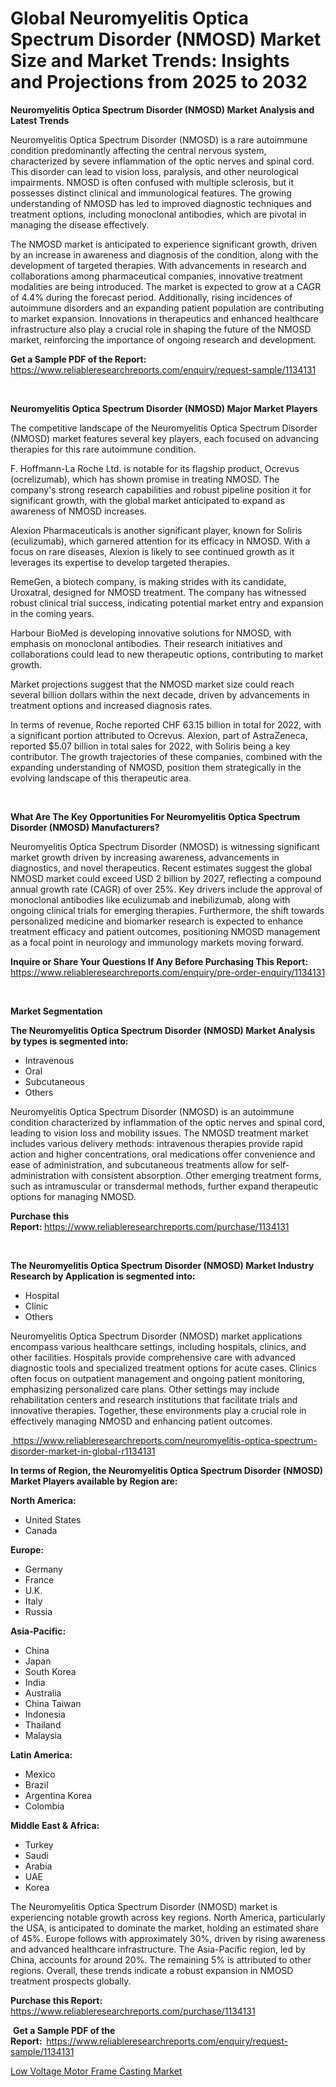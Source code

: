 <p><h1>Global Neuromyelitis Optica Spectrum Disorder (NMOSD) Market Size and Market Trends: Insights and Projections from 2025 to 2032</h1></p><p><strong>Neuromyelitis Optica Spectrum Disorder (NMOSD) Market Analysis and Latest Trends</strong></p>
<p><p>Neuromyelitis Optica Spectrum Disorder (NMOSD) is a rare autoimmune condition predominantly affecting the central nervous system, characterized by severe inflammation of the optic nerves and spinal cord. This disorder can lead to vision loss, paralysis, and other neurological impairments. NMOSD is often confused with multiple sclerosis, but it possesses distinct clinical and immunological features. The growing understanding of NMOSD has led to improved diagnostic techniques and treatment options, including monoclonal antibodies, which are pivotal in managing the disease effectively.</p><p>The NMOSD market is anticipated to experience significant growth, driven by an increase in awareness and diagnosis of the condition, along with the development of targeted therapies. With advancements in research and collaborations among pharmaceutical companies, innovative treatment modalities are being introduced. The market is expected to grow at a CAGR of 4.4% during the forecast period. Additionally, rising incidences of autoimmune disorders and an expanding patient population are contributing to market expansion. Innovations in therapeutics and enhanced healthcare infrastructure also play a crucial role in shaping the future of the NMOSD market, reinforcing the importance of ongoing research and development.</p></p>
<p><strong>Get a Sample PDF of the Report:&nbsp;</strong> <a href="https://www.reliableresearchreports.com/enquiry/request-sample/1134131?utm_campaign=2255&utm_medium=2&utm_source=Github&utm_content=ia&utm_term=25032025&utm_id=neuromyelitis-optica-spectrum-disorder-nmosd">https://www.reliableresearchreports.com/enquiry/request-sample/1134131</a></p>
<p>&nbsp;</p>
<p><strong>Neuromyelitis Optica Spectrum Disorder (NMOSD) Major Market Players</strong></p>
<p><p>The competitive landscape of the Neuromyelitis Optica Spectrum Disorder (NMOSD) market features several key players, each focused on advancing therapies for this rare autoimmune condition. </p><p>F. Hoffmann-La Roche Ltd. is notable for its flagship product, Ocrevus (ocrelizumab), which has shown promise in treating NMOSD. The company's strong research capabilities and robust pipeline position it for significant growth, with the global market anticipated to expand as awareness of NMOSD increases.</p><p>Alexion Pharmaceuticals is another significant player, known for Soliris (eculizumab), which garnered attention for its efficacy in NMOSD. With a focus on rare diseases, Alexion is likely to see continued growth as it leverages its expertise to develop targeted therapies.</p><p>RemeGen, a biotech company, is making strides with its candidate, Uroxatral, designed for NMOSD treatment. The company has witnessed robust clinical trial success, indicating potential market entry and expansion in the coming years.</p><p>Harbour BioMed is developing innovative solutions for NMOSD, with emphasis on monoclonal antibodies. Their research initiatives and collaborations could lead to new therapeutic options, contributing to market growth.</p><p>Market projections suggest that the NMOSD market size could reach several billion dollars within the next decade, driven by advancements in treatment options and increased diagnosis rates. </p><p>In terms of revenue, Roche reported CHF 63.15 billion in total for 2022, with a significant portion attributed to Ocrevus. Alexion, part of AstraZeneca, reported $5.07 billion in total sales for 2022, with Soliris being a key contributor. The growth trajectories of these companies, combined with the expanding understanding of NMOSD, position them strategically in the evolving landscape of this therapeutic area.</p></p>
<p>&nbsp;</p>
<p><strong>What Are The Key Opportunities For Neuromyelitis Optica Spectrum Disorder (NMOSD) Manufacturers?</strong></p>
<p><p>Neuromyelitis Optica Spectrum Disorder (NMOSD) is witnessing significant market growth driven by increasing awareness, advancements in diagnostics, and novel therapeutics. Recent estimates suggest the global NMOSD market could exceed USD 2 billion by 2027, reflecting a compound annual growth rate (CAGR) of over 25%. Key drivers include the approval of monoclonal antibodies like eculizumab and inebilizumab, along with ongoing clinical trials for emerging therapies. Furthermore, the shift towards personalized medicine and biomarker research is expected to enhance treatment efficacy and patient outcomes, positioning NMOSD management as a focal point in neurology and immunology markets moving forward.</p></p>
<p><strong>Inquire or Share Your Questions If Any Before Purchasing This Report:</strong> <a href="https://www.reliableresearchreports.com/enquiry/pre-order-enquiry/1134131?utm_campaign=2255&utm_medium=2&utm_source=Github&utm_content=ia&utm_term=25032025&utm_id=neuromyelitis-optica-spectrum-disorder-nmosd">https://www.reliableresearchreports.com/enquiry/pre-order-enquiry/1134131</a></p>
<p>&nbsp;</p>
<p><strong>Market Segmentation</strong></p>
<p><strong>The Neuromyelitis Optica Spectrum Disorder (NMOSD) Market Analysis by types is segmented into:</strong></p>
<p><ul><li>Intravenous</li><li>Oral</li><li>Subcutaneous</li><li>Others</li></ul></p>
<p><p>Neuromyelitis Optica Spectrum Disorder (NMOSD) is an autoimmune condition characterized by inflammation of the optic nerves and spinal cord, leading to vision loss and mobility issues. The NMOSD treatment market includes various delivery methods: intravenous therapies provide rapid action and higher concentrations, oral medications offer convenience and ease of administration, and subcutaneous treatments allow for self-administration with consistent absorption. Other emerging treatment forms, such as intramuscular or transdermal methods, further expand therapeutic options for managing NMOSD.</p></p>
<p><strong>Purchase this Report:&nbsp;</strong><a href="https://www.reliableresearchreports.com/purchase/1134131?utm_campaign=2255&utm_medium=2&utm_source=Github&utm_content=ia&utm_term=25032025&utm_id=neuromyelitis-optica-spectrum-disorder-nmosd">https://www.reliableresearchreports.com/purchase/1134131</a></p>
<p>&nbsp;</p>
<p><strong>The Neuromyelitis Optica Spectrum Disorder (NMOSD) Market Industry Research by Application is segmented into:</strong></p>
<p><ul><li>Hospital</li><li>Clinic</li><li>Others</li></ul></p>
<p><p>Neuromyelitis Optica Spectrum Disorder (NMOSD) market applications encompass various healthcare settings, including hospitals, clinics, and other facilities. Hospitals provide comprehensive care with advanced diagnostic tools and specialized treatment options for acute cases. Clinics often focus on outpatient management and ongoing patient monitoring, emphasizing personalized care plans. Other settings may include rehabilitation centers and research institutions that facilitate trials and innovative therapies. Together, these environments play a crucial role in effectively managing NMOSD and enhancing patient outcomes.</p></p>
<p><a href="https://www.reliableresearchreports.com/neuromyelitis-optica-spectrum-disorder-market-in-global-r1134131?utm_campaign=2255&utm_medium=2&utm_source=Github&utm_content=ia&utm_term=25032025&utm_id=neuromyelitis-optica-spectrum-disorder-nmosd">&nbsp;https://www.reliableresearchreports.com/neuromyelitis-optica-spectrum-disorder-market-in-global-r1134131</a></p>
<p><strong>In terms of Region, the Neuromyelitis Optica Spectrum Disorder (NMOSD) Market Players available by Region are:</strong></p>
<p>
    <p> <strong> North America: </strong>
        <ul>
            <li>United States</li>
            <li>Canada</li>
        </ul>
        </p> 
    <p> <strong> Europe: </strong>
        <ul>
            <li>Germany</li>
            <li>France</li>
            <li>U.K.</li>
            <li>Italy</li>
            <li>Russia</li>
        </ul>
        </p> 
    <p> <strong> Asia-Pacific: </strong>
        <ul>
            <li>China</li>
            <li>Japan</li>
            <li>South Korea</li>
            <li>India</li>
            <li>Australia</li>
            <li>China Taiwan</li>
            <li>Indonesia</li>
            <li>Thailand</li>
            <li>Malaysia</li>
        </ul>
        </p> 
    <p> <strong> Latin America: </strong>
        <ul>
            <li>Mexico</li>
            <li>Brazil</li>
            <li>Argentina Korea</li>
            <li>Colombia</li>
        </ul>
        </p> 
    <p> <strong> Middle East & Africa: </strong>
        <ul>
            <li>Turkey</li>
            <li>Saudi</li>
            <li>Arabia</li>
            <li>UAE</li>
            <li>Korea</li>
        </ul>
    </p>
    </p>
<p><p>The Neuromyelitis Optica Spectrum Disorder (NMOSD) market is experiencing notable growth across key regions. North America, particularly the USA, is anticipated to dominate the market, holding an estimated share of 45%. Europe follows with approximately 30%, driven by rising awareness and advanced healthcare infrastructure. The Asia-Pacific region, led by China, accounts for around 20%. The remaining 5% is attributed to other regions. Overall, these trends indicate a robust expansion in NMOSD treatment prospects globally.</p></p>
<p><strong>Purchase this Report: </strong><a href="https://www.reliableresearchreports.com/purchase/1134131?utm_campaign=2255&utm_medium=2&utm_source=Github&utm_content=ia&utm_term=25032025&utm_id=neuromyelitis-optica-spectrum-disorder-nmosd">https://www.reliableresearchreports.com/purchase/1134131</a></p>
<p>&nbsp;<strong>Get a Sample PDF of the Report:&nbsp;&nbsp;</strong><a href="https://www.reliableresearchreports.com/enquiry/request-sample/1134131?utm_campaign=2255&utm_medium=2&utm_source=Github&utm_content=ia&utm_term=25032025&utm_id=neuromyelitis-optica-spectrum-disorder-nmosd">https://www.reliableresearchreports.com/enquiry/request-sample/1134131</a></p>
<p><strong></strong></p>
<p><p><a href="https://github.com/sca704osol/Market-Research-Report-List-1/blob/main/low-voltage-motor-frame-casting-market.md?utm_campaign=2255&utm_medium=2&utm_source=Github&utm_content=ia&utm_term=25032025&utm_id=neuromyelitis-optica-spectrum-disorder-nmosd">Low Voltage Motor Frame Casting Market</a></p></p>